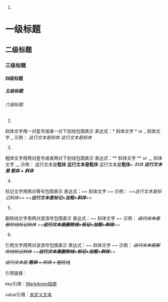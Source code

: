 1.
# 一级标题

## 二级标题

### 三级标题

#### 四级标题

##### 五级标题

###### 六级标题

2.
斜体文字用一对星号或者一对下划线包围表示
表达式：* 斜体文字 *  or  _ 斜体文字 _
示例：
*这行文本是斜体*
_这行文本是斜体_

3.
粗体文字用两对星号或者两对下划线包围表示
表达式：** 斜体文字 **  or  __ 斜体文字 __
示例：
这行文本是**粗体**
__这行文本是粗体__
这行文本是**粗体**+ *斜体*
***这行文本是 粗体 + 斜体***

4.
标记文字用两对等号包围表示
表达式：== 斜体文字 ==
示例：
==*这行文本是标记斜体*==
==***这行文本是标记+加粗+斜体***==

5.
删除线文字用两对波浪号包围表示
表达式：~~ 斜体文字 ~~
示例：
~~*这行文本是删除线标记斜体*~~
==~~***这行文本是删除线+标记+加粗+斜体***~~==

6.
引用文字用两对波浪号包围表示
表达式：~~ 斜体文字 ~~
示例：
~~*这行文本是删除线标记斜体*~~
==~~***这行文本是删除线+标记+加粗+斜体***~~==


~~_这行文本是 **粗体** + 斜体_ + 删除线~~

[Markdown指南]: https://markdown.budshome.com

引用链接：

key引用：[Markdown指南]

value引用：[未定义文本][Markdown指南]
